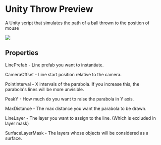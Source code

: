 # Unity Throw Preview
A Unity script that simulates the path of a ball thrown to the position of mouse

![](https://raw.githubusercontent.com/sfurkan20/unity-throw-preview/main/gif/preview.gif)


## Properties
LinePrefab - Line prefab you want to instantiate.

CameraOffset - Line start position relative to the camera.

PointInterval - X intervals of the parabola. If you increase this, the parabola's lines will be more unvisible.

PeakY - How much do you want to raise the parabola in Y axis.

MaxDistance - The max distance you want the parabola to be drawn.

LineLayer - The layer you want to assign to the line. (Which is excluded in layer mask)

SurfaceLayerMask - The layers whose objects will be considered as a surface.
